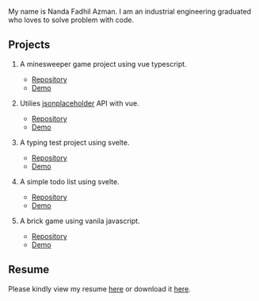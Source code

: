 My name is Nanda Fadhil Azman. I am an industrial engineering graduated who loves to solve problem with code.

## Projects
1. A minesweeper game project using vue typescript. 
    - [Repository](https://github.com/nandazman/vue-minesweeper) 
    - [Demo](https://nandazman.github.io/vue-minesweeper/)
    
2. Utilies [jsonplaceholder](https://jsonplaceholder.typicode.com/) API with vue. 
    - [Repository](https://github.com/nandazman/vue-jsonplaceholder) 
    - [Demo](https://nandazman.github.io/vue-jsonplaceholder/)

3. A typing test project using svelte. 
    - [Repository](https://github.com/nandazman/svelte-typing) 
    - [Demo](https://nandazman.github.io/svelte-typing/)

4. A simple todo list using svelte. 
    - [Repository](https://github.com/nandazman/svelte-todo) 
    - [Demo](https://nandazman.github.io/svelte-todo/)

5. A brick game using vanila javascript. 
    - [Repository](https://github.com/nandazman/brick-game) 
    - [Demo](https://nandazman.github.io/brick-game/)

## Resume
Please kindly view my resume <a href="https://github.com/nandazman/nandazman.github.io/blob/main/Nanda%20Fadhil%20Azman%20Resume.pdf" target="_blank">here</a> or download it [here](https://github.com/nandazman/nandazman.github.io/raw/main/Nanda%20Fadhil%20Azman%20Resume.pdf).
